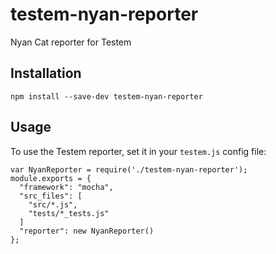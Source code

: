 # testem-nyan-reporter
Nyan Cat reporter for Testem

## Installation

`npm install --save-dev testem-nyan-reporter`

## Usage

To use the Testem reporter, set it in your `testem.js` config file:

```
var NyanReporter = require('./testem-nyan-reporter');
module.exports = {
  "framework": "mocha",
  "src_files": [
    "src/*.js",
    "tests/*_tests.js"
  ]
  "reporter": new NyanReporter()
};
```